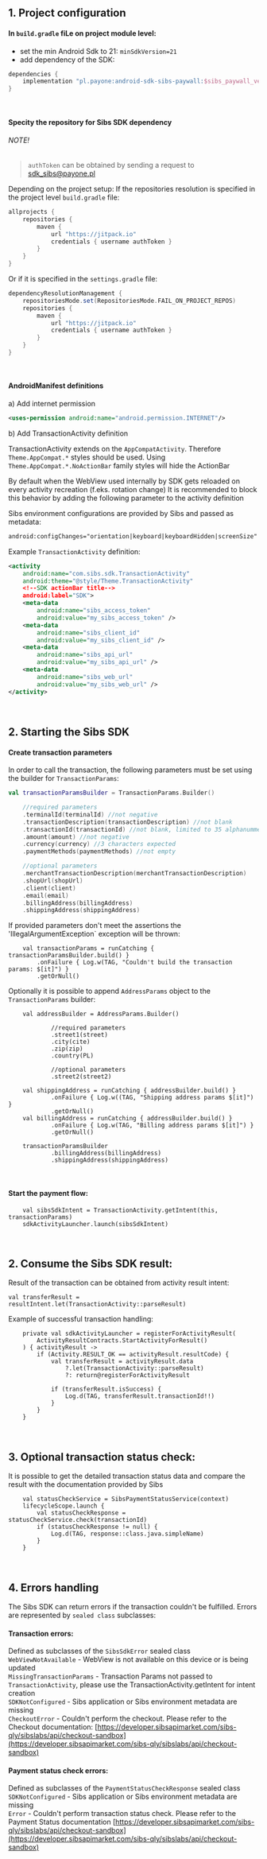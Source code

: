 ## 1. Project configuration

#### In `build.gradle` fiLe on project module level:

- set the min Android Sdk to 21: `minSdkVersion=21` 
- add dependency of the SDK:
```gradle
dependencies {
    implementation "pl.payone:android-sdk-sibs-paywall:$sibs_paywall_ver"
}
```
<br/>

#### Specity the repository for Sibs SDK dependency

###### NOTE!
> `authToken` can be obtained by sending a request to [sdk_sibs@payone.pl](mailto:sdk_sibs@payone.pl)

Depending on the project setup:
If the repositories resolution is specified in the project level `build.gradle` file:
```gradle
allprojects {
    repositories {
        maven {
            url "https://jitpack.io"
            credentials { username authToken }
        }
    }
}
```
Or if it is specified in the `settings.gradle` file:
```gradle
dependencyResolutionManagement {
    repositoriesMode.set(RepositoriesMode.FAIL_ON_PROJECT_REPOS)
    repositories {
        maven {
            url "https://jitpack.io"
            credentials { username authToken }
        }
    }
}
```
<br/>

#### AndroidManifest definitions

a) Add internet permission
```xml
<uses-permission android:name="android.permission.INTERNET"/>
```

b) Add TransactionActivity definition

TransactionActivity extends on the `AppCompatActivity`. Therefore `Theme.AppCompat.*` styles should be used.
Using `Theme.AppCompat.*.NoActionBar` family styles will hide the ActionBar

By default when the WebView used internally by SDK gets reloaded on every activity recreation (f.eks. rotation change) 
It is recommended to block this behavior by adding the following parameter to the activity definition


Sibs environment configurations are provided by Sibs and passed as metadata:
```xml
android:configChanges="orientation|keyboard|keyboardHidden|screenSize"
```

Example `TransactionActivity` definition:
```xml
<activity
    android:name="com.sibs.sdk.TransactionActivity"
    android:theme="@style/Theme.TransactionActivity" 
    <!--SDK actionBar title-->
    android:label="SDK"> 
    <meta-data
        android:name="sibs_access_token"
        android:value="my_sibs_access_token" />
    <meta-data
        android:name="sibs_client_id"
        android:value="my_sibs_client_id" />
    <meta-data
        android:name="sibs_api_url"
        android:value="my_sibs_api_url" />
    <meta-data
        android:name="sibs_web_url"
        android:value="my_sibs_web_url" />
</activity>
```
<br/>

## 2. Starting the Sibs SDK

#### Create transaction parameters
In order to call the transaction, the following parameters must be set using the builder for `TransactionParams`:
```kotlin
val transactionParamsBuilder = TransactionParams.Builder()

    //required parameters
    .terminalId(terminalId) //not negative
    .transactionDescription(transactionDescription) //not blank
    .transactionId(transactionId) //not blank, limited to 35 alphanummeric characters
    .amount(amount) //not negative
    .currency(currency) //3 characters expected
    .paymentMethods(paymentMethods) //not empty

    //optional parameters
    .merchantTransactionDescription(merchantTransactionDescription)
    .shopUrl(shopUrl)
    .client(client)
    .email(email)
    .billingAddress(billingAddress)
    .shippingAddress(shippingAddress)
```

If provided parameters don't meet the assertions the 'IllegalArgumentException` exception will be thrown: 
```
    val transactionParams = runCatching { transactionParamsBuilder.build() }
        .onFailure { Log.w(TAG, "Couldn't build the transaction params: $[it]") }
        .getOrNull()
```

Optionally it is possible to append `AddressParams` object to the `TransactionParams` builder:
```
    val addressBuilder = AddressParams.Builder()
            
            //required parameters
            .street1(street)
            .city(cite)
            .zip(zip)
            .country(PL)

            //optional parameters
            .street2(street2)

    val shippingAddress = runCatching { addressBuilder.build() }
            .onFailure { Log.w((TAG, "Shipping address params $[it]") }
            .getOrNull()
    val billingAddress = runCatching { addressBuilder.build() }
            .onFailure { Log.w(TAG, "Billing address params $[it]") }
            .getOrNull()
        
    transactionParamsBuilder
            .billingAddress(billingAddress)
            .shippingAddress(shippingAddress)

```
<br/>

#### Start the payment flow:
```
    val sibsSdkIntent = TransactionActivity.getIntent(this, transactionParams)
    sdkActivityLauncher.launch(sibsSdkIntent)
```
<br/>

## 2. Consume the Sibs SDK result:

Result of the transaction can be obtained from activity result intent:
```
val transferResult = resultIntent.let(TransactionActivity::parseResult)
```

Example of successful transaction handling:
```
    private val sdkActivityLauncher = registerForActivityResult(
        ActivityResultContracts.StartActivityForResult()
    ) { activityResult ->
        if (Activity.RESULT_OK == activityResult.resultCode) {
            val transferResult = activityResult.data
                ?.let(TransactionActivity::parseResult)
                ?: return@registerForActivityResult

            if (transferResult.isSuccess) {
                Log.d(TAG, transferResult.transactionId!!)
            } 
        } 
    }
```
<br/>

## 3. Optional transaction status check:

It is possible to get the detailed transaction status data and compare the result with the documentation provided by Sibs
```
    val statusCheckService = SibsPaymentStatusService(context)
    lifecycleScope.launch { 
        val statusCheckResponse = statusCheckService.check(transactionId)
        if (statusCheckResponse != null) {
            Log.d(TAG, response::class.java.simpleName)
        } 
    }
```
<br/>

## 4. Errors handling
The Sibs SDK can return errors if the transaction couldn't be fulfilled. Errors are represented by `sealed class` subclasses:

#### Transaction errors:
Defined as subclasses of the `SibsSdkError` sealed class\
`WebViewNotAvailable` - WebView is not available on this device or is being updated\
`MissingTransactionParams` - Transaction Params not passed to `TransactionActivity`, please use the TransactionActivity.getIntent for intent creation\
`SDKNotConfigured` - Sibs application or Sibs environment metadata are missing\
`CheckoutError` - Couldn't perform the checkout. Please refer to the Checkout documentation: [https://developer.sibsapimarket.com/sibs-qly/sibslabs/api/checkout-sandbox](https://developer.sibsapimarket.com/sibs-qly/sibslabs/api/checkout-sandbox)

#### Payment status check errors:
Defined as subclasses of the `PaymentStatusCheckResponse` sealed class\
`SDKNotConfigured` - Sibs application or Sibs environment metadata are missing\
`Error` - Couldn't perform transaction status check. Please refer to the Payment Status documentation [https://developer.sibsapimarket.com/sibs-qly/sibslabs/api/checkout-sandbox](https://developer.sibsapimarket.com/sibs-qly/sibslabs/api/checkout-sandbox)